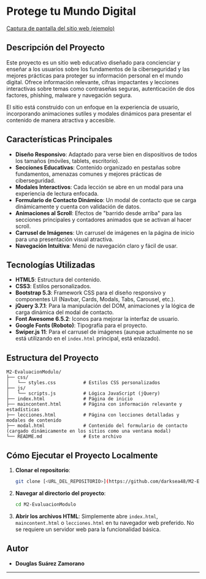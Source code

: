 # Protege tu Mundo Digital

[Captura de pantalla del sitio web (ejemplo)](https://i.postimg.cc/gkqZC533/screenshot-sitio.png)

## Descripción del Proyecto

Este proyecto es un sitio web educativo diseñado para concienciar y enseñar a los usuarios sobre los fundamentos de la ciberseguridad y las mejores prácticas para proteger su información personal en el mundo digital. Ofrece información relevante, cifras impactantes y lecciones interactivas sobre temas como contraseñas seguras, autenticación de dos factores, phishing, malware y navegación segura.

El sitio está construido con un enfoque en la experiencia de usuario, incorporando animaciones sutiles y modales dinámicos para presentar el contenido de manera atractiva y accesible.

## Características Principales

-   **Diseño Responsivo**: Adaptado para verse bien en dispositivos de todos los tamaños (móviles, tablets, escritorio).
-   **Secciones Educativas**: Contenido organizado en pestañas sobre fundamentos, amenazas comunes y mejores prácticas de ciberseguridad.
-   **Modales Interactivos**: Cada lección se abre en un modal para una experiencia de lectura enfocada.
-   **Formulario de Contacto Dinámico**: Un modal de contacto que se carga dinámicamente y cuenta con validación de datos.
-   **Animaciones al Scroll**: Efectos de "barrido desde arriba" para las secciones principales y contadores animados que se activan al hacer scroll.
-   **Carrusel de Imágenes**: Un carrusel de imágenes en la página de inicio para una presentación visual atractiva.
-   **Navegación Intuitiva**: Menú de navegación claro y fácil de usar.

## Tecnologías Utilizadas

-   **HTML5**: Estructura del contenido.
-   **CSS3**: Estilos personalizados.
-   **Bootstrap 5.3**: Framework CSS para el diseño responsivo y componentes UI (Navbar, Cards, Modals, Tabs, Carousel, etc.).
-   **jQuery 3.7.1**: Para la manipulación del DOM, animaciones y la lógica de carga dinámica del modal de contacto.
-   **Font Awesome 6.5.2**: Iconos para mejorar la interfaz de usuario.
-   **Google Fonts (Roboto)**: Tipografía para el proyecto.
-   **Swiper.js 11**: Para el carrusel de imágenes (aunque actualmente no se está utilizando en el `index.html` principal, está enlazado).

## Estructura del Proyecto

```
M2-EvaluacionModulo/
├── css/
│   └── styles.css          # Estilos CSS personalizados
├── js/
│   └── scripts.js          # Lógica JavaScript (jQuery)
├── index.html              # Página de inicio
├── maincontent.html        # Página con información relevante y estadísticas
├── lecciones.html          # Página con lecciones detalladas y modales de contenido
├── modal.html              # Contenido del formulario de contacto (cargado dinámicamente en los sitios como una ventana modal)
└── README.md               # Este archivo
```

## Cómo Ejecutar el Proyecto Localmente

1.  **Clonar el repositorio**:
    ```bash
    git clone [<URL_DEL_REPOSITORIO>](https://github.com/darksea48/M2-Evaluacion-Modulo)
    ```
2.  **Navegar al directorio del proyecto**:
    ```bash
    cd M2-EvaluacionModulo
    ```
3.  **Abrir los archivos HTML**: Simplemente abre `index.html`, `maincontent.html` o `lecciones.html` en tu navegador web preferido. No se requiere un servidor web para la funcionalidad básica.

## Autor

-   **Douglas Suárez Zamorano**

---